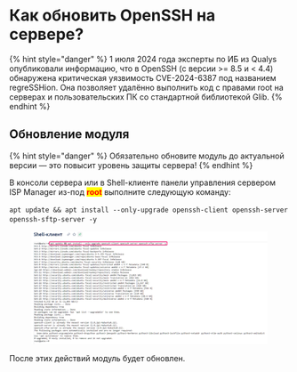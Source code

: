 # Как обновить OpenSSH на сервере?

{% hint style="danger" %}
1 июля 2024 года эксперты по ИБ из Qualys опубликовали информацию, что в OpenSSH (с версии >= 8.5 и < 4.4) обнаружена критическая уязвимость CVE-2024-6387 под названием regreSSHion. Она позволяет удалённо выполнить код с правами root на серверах и пользовательских ПК со стандартной библиотекой Glib.
{% endhint %}

## Обновление модуля

{% hint style="danger" %}
Обязательно обновите модуль до актуальной версии — это повысит уровень защиты сервера!
{% endhint %}

В консоли сервера или в Shell-клиенте панели управления сервером ISP Manager из-под <mark style="color:red;">**root**</mark> выполните следующую команду:

`apt update && apt install --only-upgrade openssh-client openssh-server openssh-sftp-server -y`

<figure><img src="../../../.gitbook/assets/image (1845).png" alt=""><figcaption></figcaption></figure>

После этих действий модуль будет обновлен.
